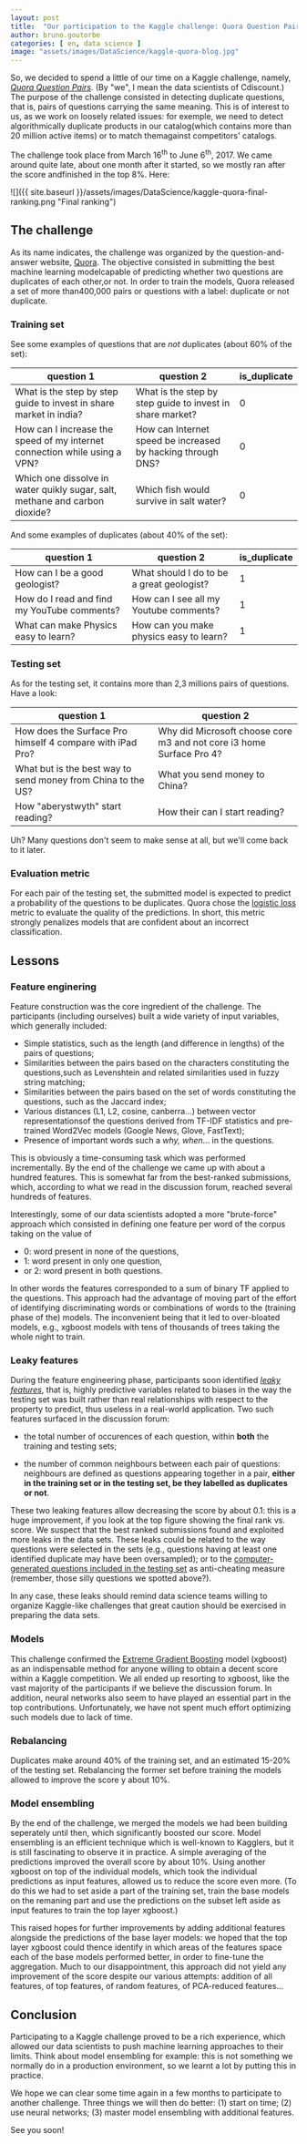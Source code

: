 ```yaml
---
layout: post
title:  "Our participation to the Kaggle challenge: Quora Question Pairs"
author: bruno.goutorbe
categories: [ en, data science ]
image: "assets/images/DataScience/kaggle-quora-blog.jpg"
---
```


So, we decided to spend a little of our time on a Kaggle challenge, namely, [_Quora Question Pairs_](https://www.kaggle.com/c/quora-question-pairs). (By "we", I mean the data scientists of Cdiscount.) The purpose of the challenge consisted in detecting duplicate questions, that is, pairs of questions carrying the same meaning. This is of interest to us, as we work on loosely related issues: for exemple, we need to detect algorithmically duplicate products in our catalog(which contains more than 20 million active items) or to match themagainst competitors' catalogs.

The challenge took place from March 16<sup>th</sup> to June 6<sup>th</sup>, 2017. We came around quite late, about one month after it started, so we mostly ran after the score andfinished in the top 8%. Here:
 
![]({{ site.baseurl }}/assets/images/DataScience/kaggle-quora-final-ranking.png "Final ranking")

## The challenge

As its name indicates, the challenge was organized by the question-and-answer website, [Quora](https://www.quora.com/).
The objective consisted in submitting the best machine learning modelcapable of predicting whether two questions are duplicates of each other,or not. In order to train the models, Quora released a set of more than400,000 pairs or questions with a label: duplicate or not duplicate.

### Training set

See some examples of questions that are _not_ duplicates (about 60% of the set):

question 1 | question 2 | is_duplicate
-----------|------------|------------
What is the step by step guide to invest in share market in india? | What is the step by step guide to invest in share market? | 0
How can I increase the speed of my internet connection while using a VPN? | How can Internet speed be increased by hacking through DNS? | 0
Which one dissolve in water quikly sugar, salt, methane and carbon dioxide? | Which fish would survive in salt water? | 0

And some examples of duplicates (about 40% of the set):

question 1 | question 2 | is_duplicate
-----------|------------|------------
How can I be a good geologist? | What should I do to be a great geologist? | 1
How do I read and find my YouTube comments? | How can I see all my Youtube comments? | 1
What can make Physics easy to learn? | How can you make physics easy to learn? | 1

### Testing set

As for the testing set, it contains more than 2,3 millions pairs of questions. Have a look:

question 1 | question 2
-----------|-----------
How does the Surface Pro himself 4 compare with iPad Pro? | Why did Microsoft choose core m3 and not core i3 home Surface Pro 4?
What but is the best way to send money from China to the US? | What you send money to China?
How "aberystwyth" start reading? | How their can I start reading?

Uh? Many questions don't seem to make sense at all, but we'll come back to it later.

### Evaluation metric

For each pair of the testing set, the submitted model is expected to predict a probability of the questions to be duplicates.
Quora chose the [logistic loss](http://scikit-learn.org/stable/modules/generated/sklearn.metrics.log_loss.html) metric to evaluate the quality of the predictions. In short, this metric strongly penalizes models that are confident about an incorrect classification.

## Lessons

### Feature enginering

Feature construction was the core ingredient of the challenge. The participants (including ourselves) built a wide variety of input variables, which generally included:
- Simple statistics, such as the length (and difference in lengths) of the pairs of questions;
- Similarities between the pairs based on the characters constituting the questions,such as Levenshtein and related similarities used in fuzzy string matching;
- Similarities between the pairs based on the set of words constituting the questions, such as the Jaccard index;
- Various distances (L1, L2, cosine, canberra...) between vector representationsof the questions derived from TF-IDF statistics and pre-trained Word2Vec models (Google News, Glove, FastText);
- Presence of important words such a _why, when_... in the questions.

This is obviously a time-consuming task which was performed incrementally. 
By the end of the challenge we came up with about a hundred features. This is somewhat far from the best-ranked submissions, which, according to what we read in the discussion forum, reached several hundreds of features.

Interestingly, some of our data scientists adopted a more "brute-force" approach which consisted in defining one feature per word of the corpus taking on the value of 
- 0: word present in none of the questions, 
- 1: word present in only one question, 
- or 2: word present in both questions.

In other words the features corresponded to a sum of binary TF applied to the questions. This approach had the advantage of moving part of the effort of identifying discriminating words or combinations of words to the (training phase of the) models. The inconvenient being that it led to over-bloated models, e.g., xgboost models with tens of thousands of trees taking the whole night to train.
  
### Leaky features

During the feature engineering phase, participants soon identified [_leaky features_](https://www.kaggle.com/wiki/Leakage), that is, highly predictive variables related to biases in the way the testing set was built rather than real relationships with respect to the property to predict, thus useless in a real-world application. Two such features surfaced in the discussion forum:

- the total number of occurences of each question, within __both__ the training and testing sets;

- the number of common neighbours between each pair of questions: neighbours are defined as questions appearing together in a pair, __either in the training set or in the testing set, be they labelled as duplicates or not__.

These two leaking features allow decreasing the score by about 0.1: this is a huge improvement, if you look at the top figure showing the final rank vs. score. We suspect that the best ranked submissions found and exploited more leaks in the data sets. These leaks could be related to the way questions were selected in the sets (e.g., questions having at least one identified duplicate may have been oversampled); or to the [computer-generated questions included in the testing set](https://www.kaggle.com/c/quora-question-pairs/data) as anti-cheating measure (remember, those silly questions we spotted above?).

In any case, these leaks should remind data science teams willing to organize Kaggle-like challenges that great caution should be exercised in preparing the data sets.
  
### Models

This challenge confirmed the [Extreme Gradient Boosting](http://xgboost.readthedocs.io/en/latest/) model (xgboost) as an indispensable method for anyone willing to obtain a decent score within a Kaggle competition. We all ended up resorting to xgboost, like the vast majority of the participants if we believe the discussion forum. In addition, neural networks also seem to have played an essential part in the top contributions. Unfortunately, we have not spent much effort optimizing such models due to lack of time.
  
### Rebalancing

Duplicates make around 40% of the training set, and an estimated 15-20% of the testing set. Rebalancing the former set before training the models allowed to improve the score y about 10%.

### Model ensembling

By the end of the challenge, we merged the models we had been building seperately until then, which significantly boosted our score. Model ensembling is an efficient technique which is well-known to Kagglers, but it is still fascinating to observe it in practice. A simple averaging of the predictions improved the overall score by about 10%. Using another xgboost on top of the individual models, which took the individual predictions as input features, allowed us to reduce the score even more. (To do this we had to set aside a part of the training set, train the base models on the remaning part and use the predictions on the subset left aside as input features to train the top layer xgboost.)

This raised hopes for further improvements by adding additional features alongside the predictions of the base layer models: we hoped that the top layer xgboost could thence identify in which areas of the features space each of the base models performed better, in order to fine-tune the aggregation. Much to our disappointment, this approach did not yield any improvement of the score despite our various attempts: addition of all features, of top features, of random features, of PCA-reduced features...

## Conclusion

Participating to a Kaggle challenge proved to be a rich experience, which allowed our data scientists to push machine learning approaches to their limits. Think about model ensembling for example: this is not something we normally do in a production environment, so we learnt a lot by putting this in practice.

We hope we can clear some time again in a few months to participate to another challenge. Three things we will then do better: (1) start on time; (2) use neural networks; (3) master model ensembling with additional features.

See you soon!
